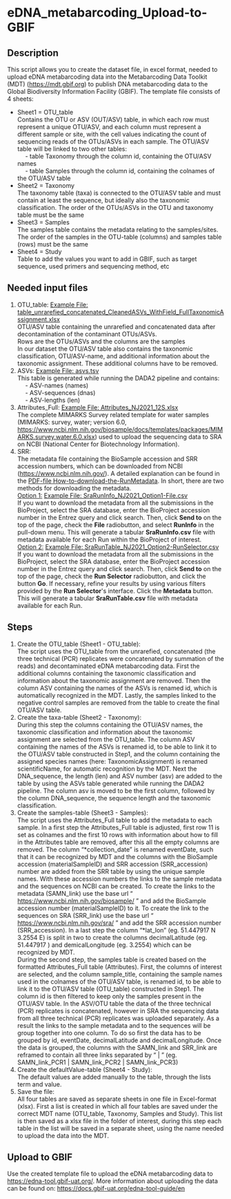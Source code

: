 # eDNA_metabarcoding_Upload-to-GBIF

## Description
This script allows you to create the dataset file, in excel format, needed to upload eDNA metabarcoding data into the Metabarcoding Data Toolkit (MDT) (https://mdt.gbif.org) to publish DNA metabarcoding data to the Global Biodiversity Information Facility (GBIF). The template file consists of 4 sheets:
* Sheet1 = OTU_table\
Contains the OTU or ASV (OUT/ASV) table, in which each row must represent a unique OTU/ASV, and each column must represent a different sample or site, with the cell values indicating the count of sequencing reads of the OTUs/ASVs in each sample. The OTU/ASV table will be linked to two other tables:\
&emsp; - table Taxonomy through the column id, containing the OTU/ASV names\
&emsp; - table Samples through the column id, containing the colnames of the OTU/ASV table
* Sheet2 = Taxonomy\
The taxonomy table (taxa) is connected to the OTU/ASV table and must contain at least the sequence, but ideally also the taxonomic classification. The order of the OTUs/ASVs in the OTU and taxonomy table must be the same 
* Sheet3 = Samples\
The samples table contains the metadata relating to the samples/sites. The order of the samples in the OTU-table (columns) and samples table (rows) must be the same 
* Sheet4 = Study\
Table to add the values you want to add in GBIF, such as target sequence, used primers and sequencing method, etc

## Needed input files
1. OTU_table: [Example File: table_unrarefied_concatenated_CleanedASVs_WithField_FullTaxonomicAssignment.xlsx](https://github.com/icornelis90-ilvo/ILVO-MGL_eDNA_Upload_metabarcodingdata_to_GBIF/blob/main/Input_files/table_unrarefied_concatenated_CleanedASVs_WithField_FullTaxonomicAssignment.xlsx)\
OTU/ASV table containing the unrarefied and concatenated data after decontamination of the contaminant OTUs/ASVs.\
Rows are the OTUs/ASVs and the columns are the samples\
In our dataset the OTU/ASV table also contains the taxonomic classification, OTU/ASV-name, and additional information about the taxonomic assignment. These additional columns have to be removed.
2. ASVs: [Example File: asvs.tsv](https://github.com/icornelis90-ilvo/ILVO-MGL_eDNA_Upload_metabarcodingdata_to_GBIF/blob/main/Input_files/asvs.tsv)\
This table is generated while running the DADA2 pipeline and contains:\
&emsp; - ASV-names (names)\
&emsp; - ASV-sequences (dnas)\
&emsp; - ASV-lengths (len)
3. Attributes_Full: [Example File: Attributes_NJ2021_12S.xlsx](https://github.com/icornelis90-ilvo/ILVO-MGL_eDNA_Upload_metabarcodingdata_to_GBIF/blob/main/Input_files/Attributes_NJ2021_12S.xlsx)\
The complete MIMARKS Survey related template for water samples (MIMARKS: survey, water; version 6.0, https://www.ncbi.nlm.nih.gov/biosample/docs/templates/packages/MIMARKS.survey.water.6.0.xlsx) used to upload the sequencing data to SRA on NCBI (National Center for Biotechnology Information).
4. SRR:\
The metadata file containing the BioSample accession and SRR accession numbers, which can be downloaded from NCBI (https://www.ncbi.nlm.nih.gov/). A detailed explanation can be found in the [PDF-file How-to-download-the-RunMetadata](https://github.com/icornelis90-ilvo/ILVO-MGL_eDNA_Upload_metabarcodingdata_to_GBIF/blob/main/How-to-download-the-RunMetadata.pdf). In short, there are two methods for downloading the metadata.\
<ins>Option 1:</ins> [Example File: SraRunInfo_NJ2021_Option1-File.csv](https://github.com/icornelis90-ilvo/ILVO-MGL_eDNA_Upload_metabarcodingdata_to_GBIF/blob/main/Input_files/SraRunInfo_NJ2021_Option1-File.csv) \
If you want to download the metadata from all the submissions in the BioProject, select the SRA database, enter the BioProject accession number in the Entrez query and click search. Then, click **Send to** on the top of the page, check the **File** radiobutton, and select **RunInfo** in the pull-down menu. This will generate a tabular **SraRunInfo.csv** file with metadata available for each Run within the BioProject of interest.\
<ins>Option 2:</ins> [Example File: SraRunTable_NJ2021_Option2-RunSelector.csv](https://github.com/icornelis90-ilvo/ILVO-MGL_eDNA_Upload_metabarcodingdata_to_GBIF/blob/main/Input_files/SraRunTable_NJ2021_Option2-RunSelector.csv) \
If you want to download the metadata from all the submissions in the BioProject, select the SRA database, enter the BioProject accession number in the Entrez query and click search. Then, click **Send to** on the top of the page, check the **Run Selector** radiobutton, and click the button **Go**. If necessary, refine your results by using various filters provided by the **Run Selector**'s interface. Click the **Metadata** button. This will generate a tabular **SraRunTable.csv** file with metadata available for each Run.
## Steps
1. Create the OTU_table (Sheet1 - OTU_table):\
The script uses the OTU_table from the unrarefied, concatenated (the three technical (PCR) replicates were concatenated by summation of the reads) and decontaminated eDNA metabarcoding data. First the additional columns containing the taxonomic classification and information about the taxonomic assignment are removed. Then the column ASV containing the names of the ASVs is renamed id, which is automatically recognized in the MDT. Lastly, the samples linked to the negative control samples are removed from the table to create the final OTU/ASV table.
2. Create the taxa-table (Sheet2 - Taxonomy):\
During this step the columns containing the OTU/ASV names, the taxonomic classification and information about the taxonomic assignment are selected from the OTU_table. The column ASV containing the names of the ASVs is renamed id, to be able to link it to the OTU/ASV table constructed in Step1, and the column containing the assigned species names (here: TaxonomicAssignment) is renamed scientificName, for automatic recognition by the MDT. Next the DNA_sequence, the length (len) and ASV number (asv) are added to the table by using the ASVs table generated while running the DADA2 pipeline. The column asv is moved to be the first column, followed by the column DNA_sequence, the sequence length and the taxonomic classification.
3. Create the samples-table (Sheet3 - Samples):\
The script uses the Attributes_Full table to add the metadata to each sample. 
In a first step the Attributes_Full table is adjusted, first row 11 is set as colnames and the first 10 rows with information about how to fill in the Attributes table are removed, after this all the empty columns are removed. The column “*collection_date” is renamed eventDate, such that it can be recognized by MDT and the columns with the BioSample accession (materialSampleID) and SRR accession (SRR_accession) number are added from the SRR table by using the unique sample names. With these accession numbers the links to the sample metadata and the sequences on NCBI can be created. To create the links to the metadata (SAMN_link) use the base url “ https://www.ncbi.nlm.nih.gov/biosample/ ” and add the BioSample accession number (materialSampleID) to it. To create the link to the sequences on SRA (SRR_link) use the base url “ https://www.ncbi.nlm.nih.gov/sra/ ” and add the SRR accession number (SRR_accession). In a last step the column “*lat_lon” (eg. 51.447917 N 3.2554 E) is split in two to create the columns decimalLatitude (eg. 51.447917 ) and demicalLongitude (eg. 3.2554) which can be recognized by MDT.\
During the second step, the samples table is created based on the formatted Attributes_Full table (Attributes). First, the columns of interest are selected, and the column sample_title, containing the sample names used in the colnames of the OTU/ASV table, is renamed id, to be able to link it to the OTU/ASV table (OTU_table) constructed in Step1. The column id is then filtered to keep only the samples present in the OTU/ASV table. In the ASV/OTU table the data of the three technical (PCR) replicates is concatenated, however in SRA the sequencing data from all three technical (PCR) replicates was uploaded separately. As a result the links to the sample metadata and to the sequences will be group together into one column. To do so first the data has to be grouped by id, eventDate, decimalLatitude and decimalLongitude. Once the data is grouped, the columns with the SAMN_link and SRR_link are reframed to contain all three links separated by “ | ” (eg. SAMN_link_PCR1 | SAMN_link_PCR2 | SAMN_link_PCR3)
5. Create the defaultValue-table (Sheet4 - Study):\
The default values are added manually to the table, through the lists term and value.
6. Save the file:\
All four tables are saved as separate sheets in one file in Excel-format (xlsx).
First a list is created in which all four tables are saved under the correct MDT name (OTU_table, Taxonomy, Samples and Study). This list is then saved as a xlsx file in the folder of interest, during this step each table in the list will be saved in a separate sheet, using the name needed to upload the data into the MDT.

## Upload to GBIF
Use the created template file to upload the eDNA metabarcoding data to https://edna-tool.gbif-uat.org/. More information about uploading the data can be found on: https://docs.gbif-uat.org/edna-tool-guide/en




